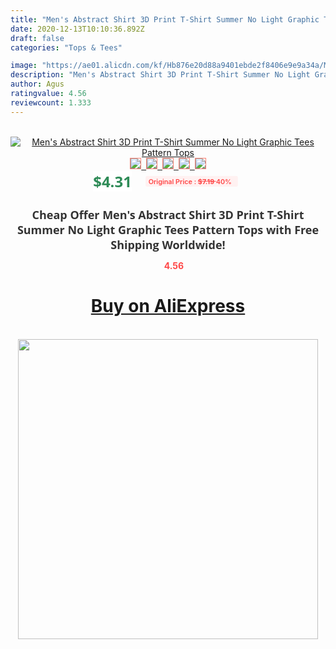 ```yaml
---
title: "Men's Abstract Shirt 3D Print T-Shirt Summer No Light Graphic Tees Pattern Tops"
date: 2020-12-13T10:10:36.892Z
draft: false
categories: "Tops & Tees"

image: "https://ae01.alicdn.com/kf/Hb876e20d88a9401ebde2f8406e9e9a34a/Men-s-Abstract-Shirt-3D-Print-T-Shirt-Summer-No-Light-Graphic-Tees-Pattern-Tops.jpg"
description: "Men's Abstract Shirt 3D Print T-Shirt Summer No Light Graphic Tees Pattern Tops"
author: Agus
ratingvalue: 4.56
reviewcount: 1.333
---
```

<br>
<div style="text-align: center;">
<a href="https://s.click.aliexpress.com/e/_ADIeVr" target="_blank" rel="nofollow noopener noreferrer"><img alt="Men's Abstract Shirt 3D Print T-Shirt Summer No Light Graphic Tees Pattern Tops" class="magnifier-image" src="https://ae01.alicdn.com/kf/Hb876e20d88a9401ebde2f8406e9e9a34a/Men-s-Abstract-Shirt-3D-Print-T-Shirt-Summer-No-Light-Graphic-Tees-Pattern-Tops.jpg_640x640.jpg">
<br>
<img style="border:1px solid salmon" src="https://ae01.alicdn.com/kf/Hb876e20d88a9401ebde2f8406e9e9a34a/Men-s-Abstract-Shirt-3D-Print-T-Shirt-Summer-No-Light-Graphic-Tees-Pattern-Tops.jpg_120x120.jpg">&nbsp;&nbsp;<img style="border:1px solid salmon" src="https://ae01.alicdn.com/kf/H8ce9f3b2c18d47768b59cbba919ec39a5/Men-s-Abstract-Shirt-3D-Print-T-Shirt-Summer-No-Light-Graphic-Tees-Pattern-Tops.jpg_120x120.jpg">&nbsp;&nbsp;<img style="border:1px solid salmon" src="_120x120.jpg">&nbsp;&nbsp;<img style="border:1px solid salmon" src="_120x120.jpg">&nbsp;&nbsp;<img style="border:1px solid salmon" src="_120x120.jpg"></a></div><br0>
<div style="text-align: center;"><span style="background-color: white; border: 0px; box-sizing: border-box; color: seagreen; display: inline-block; font-family: &quot;open sans&quot; , &quot;arial&quot; , &quot;helvetica&quot; , sans-serif , &quot;heiti&quot;; font-size: 24px; font-stretch: inherit; font-weight: 700; line-height: inherit; margin: 0px 10px 0px 0px; padding: 0px; vertical-align: middle;">$4.31 </span>
<span style="background: rgb(255 , 241 , 241); border-radius: 3px; border: 0px; box-sizing: border-box; color: #ff4747; display: inline-block; font-family: inherit; font-size: 12px; font-stretch: inherit; font-style: inherit; font-variant: inherit; font-weight: 600; line-height: inherit; margin: 0px; padding: 2px 5px; transform: scale(0.9); vertical-align: middle;">Original Price : <b style="text-decoration: line-through;">$7.19 </b> 40%&nbsp;&nbsp;</span></div>
<h1 style="color: #333333; display: inline-block; font-family: &quot;open sans&quot; , &quot;arial&quot; , &quot;helvetica&quot; , sans-serif , &quot;heiti&quot;; font-size: 18px; font-stretch: inherit; font-weight: 700; text-align: center;">Cheap Offer Men's Abstract Shirt 3D Print T-Shirt Summer No Light Graphic Tees Pattern Tops with Free Shipping Worldwide!</h1>
<div style="color: #ff4747; text-align: center;">
<img src="https://4.bp.blogspot.com/-M0ZcTcb-5uY/XleCXlxnR4I/AAAAAAAAAEc/OrjgMkXV1oMQFaCRZj5HQwOCBcu3w1FegCPcBGAYYCw/s1600/star.png" style="height: 15px;">&nbsp;<b>4.56</b></div>
<div class="button_cont" align="center"><a class="buynow_a" href="https://s.click.aliexpress.com/e/_ADIeVr" target="_blank" rel="nofollow noopener noreferrer"><H1>Buy on AliExpress</H1></a></div><br>
<div class="separator" style="clear: both; text-align: center;">
<img src="https://lh3.googleusercontent.com/-pTy5HemUv9M/XlePHvY0dAI/AAAAAAAAAE4/0nX5iRUoIWY8eMW9Dpxeirr157OZliDIgCLcBGAsYHQ/s1600/badge.gif" width="480">
</div>
